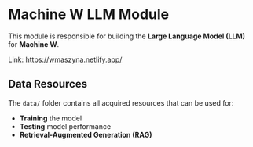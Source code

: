 # Machine W LLM Module

This module is responsible for building the **Large Language Model (LLM)** for **Machine W**.

Link: https://wmaszyna.netlify.app/

## Data Resources

The `data/` folder contains all acquired resources that can be used for:
- **Training** the model
- **Testing** model performance
- **Retrieval-Augmented Generation (RAG)**

